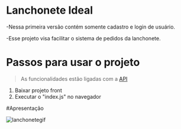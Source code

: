 # Lanchonete Ideal

-Nessa primeira versão contém somente cadastro e login de usuário.

-Esse projeto visa facilitar o sistema de pedidos da lanchonete.

# Passos para usar o projeto 
> As funcionalidades estão ligadas com a [API](https://github.com/Thaisrocha938/Back-end-Lanchonete)
1. Baixar projeto front
2. Executar o "index.js" no navegador

#Apresentação

![lanchonetegif](https://user-images.githubusercontent.com/62609822/117836591-1b976800-b24f-11eb-88e9-c83793c15069.gif)

